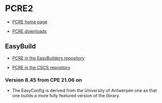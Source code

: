 # PCRE2

  * [PCRE home page](http://www.pcre.org/)

  * [PCRE downloads](https://ftp.pcre.org/pub/pcre/)


## EasyBuild

  * [PCRE in the EasyBuilders repository](https://github.com/easybuilders/easybuild-easyconfigs/tree/main/easybuild/easyconfigs/p/PCRE2)

  * [PCRE in the CSCS repository](https://github.com/eth-cscs/production/tree/master/easybuild/easyconfigs/p/PCRE2)


### Version 8.45 from CPE 21.06 on

  * The EasyConfig is derived from the University of Antwerpen one as that one builds
    a more fully featured version of the library.
